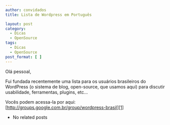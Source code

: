 ```yaml
---
author: convidados
title: Lista de Wordpress em Português

layout: post
category:
  - Dicas
  - OpenSource
tags:
  - Dicas
  - OpenSource
post_format: [ ]
---
```

Olá pessoal,

Fui fundada recentemente uma lista para os usuários brasileiros do WordPress (o sistema de blog, open-source, que usamos aqui) para discutir usabilidade, ferramentas, plugins, etc…

Vocês podem acessa-la por aqui: [http://groups.google.com.br/group/wordpress-brasil][1] 

*   No related posts












 [1]: http://groups.google.com.br/group/wordpress-brasil "WordPress Brasil Lista"





